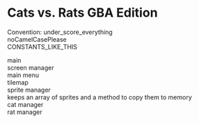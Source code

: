 # Cats vs. Rats GBA Edition

Convention: under_score_everything  
noCamelCasePlease  
CONSTANTS_LIKE_THIS

main  
    screen manager  
        main menu  
        tilemap  
    sprite manager  
        keeps an array of sprites and a method to copy them to memory  
        cat manager  
        rat manager  
